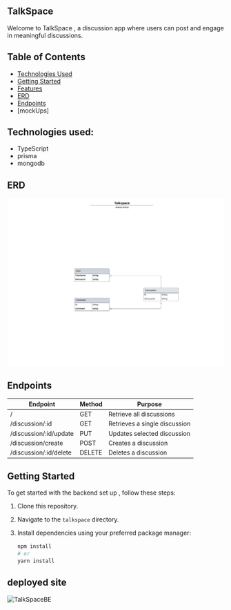 ## TalkSpace 

Welcome to TalkSpace , a discussion app where users can post and engage in meaningful discussions. 

## Table of Contents
- [Technologies Used](#technologies-used)
- [Getting Started](#getting-started)
- [Features](#features)
- [ERD](#Erd)
- [Endpoints](#endpoints)
- [mockUps]



## Technologies used:

- TypeScript
- prisma
- mongodb



## ERD
![ERD](public/ERD.png)

## Endpoints

| Endpoint       | Method | Purpose                  |
| -------------- | ------ | ------------- |
| /              | GET    | Retrieve all  discussions |
| /discussion/:id| GET    | Retrieves a single discussion |
| /discussion/:id/update| PUT | Updates selected discussion  |
| /discussion/create| POST    | Creates a discussion |
| /discussion/:id/delete| DELETE    | Deletes a discussion |

## Getting Started

To get started with the backend set up , follow these steps:

1. Clone this repository.
2. Navigate to the `talkspace` directory.
3. Install dependencies using your preferred package manager:

   ```bash
   npm install
   # or
   yarn install

## deployed site
![TalkSpaceBE](https://talkspacebe.onrender.com)